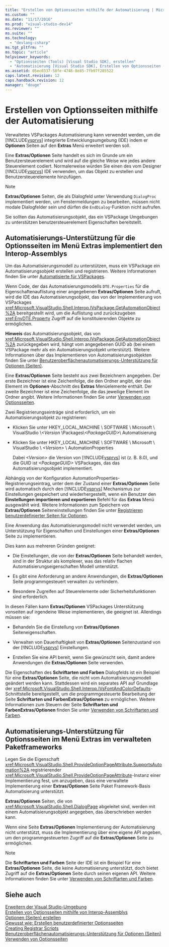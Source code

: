```yaml
---
title: "Erstellen von Optionsseiten mithilfe der Automatisierung | Microsoft Docs"
ms.custom: ""
ms.date: "11/17/2016"
ms.prod: "visual-studio-dev14"
ms.reviewer: ""
ms.suite: ""
ms.technology: 
  - "devlang-csharp"
ms.tgt_pltfrm: ""
ms.topic: "article"
helpviewer_keywords: 
  - "Optionsseiten (Tools) [Visual Studio SDK], erstellen"
  - "Automatisierung [Visual Studio SDK], Erstellen von Optionsseiten (Tools)"
ms.assetid: 05ec0337-58fe-4746-8e85-7fb97f285522
caps.latest.revision: 12
caps.handback.revision: 12
manager: "douge"
---
```

# Erstellen von Optionsseiten mithilfe der Automatisierung
Verwaltetes VSPackages Automatisierung kann verwendet werden, um die [!INCLUDE[vsprvs](../code-quality/includes/vsprvs_md.md)] integrierte Entwicklungsumgebung \(IDE\) indem er **Optionen** Seiten auf den **Extras** Menü erweitert werden soll.  
  
 Eine **Extras\/Optionen** Seite handelt es sich im Grunde um ein Benutzersteuerelement und wird auf die gleiche Weise wie jedes andere Steuerelement codiert.  Normalerweise würden Sie einen des vom Designer [!INCLUDE[vsprvs](../code-quality/includes/vsprvs_md.md)] IDE verwenden, um das Objekt zu erstellen und Benutzersteuerelemente hinzufügen.  
  
> [!NOTE]
>  **Extras\/Optionen** Seiten, die als Dialogfeld unter Verwendung `DialogProc` implementiert werden, um Fenstermeldungen zu bearbeiten, müssen nicht modale Dialogfelder sein und dürfen die `EndDialog`\-Funktion nicht aufrufen.  
  
 Sie sollten das Automatisierungsobjekt, das ein VSPackage Umgebungen zu unterstützen benutzersteuerelement Eigenschaften bereitstellt.  
  
## Automatisierungs\-Unterstützung für die Optionsseiten im Menü Extras implementiert den Interop\-Assemblys  
 Um das Automatisierungsmodell zu unterstützen, muss ein VSPackage ein Automatisierungsobjekt erstellen und registrieren.  Weitere Informationen finden Sie unter [Automatisierte für VSPackages](../extensibility/internals/providing-automation-for-vspackages.md).  
  
 Wenn Code, der das Automatisierungsmodells `DTE.Properties` für die Eigenschaftenauflistung einer angegebenen **Extras\/Optionen** Seite aufruft, wird die IDE das Automatisierungsobjekt, das von der Implementierung von VSPackages <xref:Microsoft.VisualStudio.Shell.Interop.IVsPackage.GetAutomationObject%2A> bereitgestellt wird, um die Auflistung und zurückzugeben <xref:EnvDTE.Property> Zugriff auf die konstituierenden Objekte zu ermöglichen.  
  
 **Hinweis** das Automatisierungsobjekt, das von <xref:Microsoft.VisualStudio.Shell.Interop.IVsPackage.GetAutomationObject%2A> zurückgegeben wird, hängt vom angegebenen GUID ab \(bei einem VSPackage mehr als ein Automatisierungsobjekt unterstützt\).  Weitere Informationen über das Implementieren von Automatisierungsobjekten finden Sie unter [Benutzeroberflächenautomatisierungs\-Unterstützung für Optionen \(Seiten\)](../extensibility/internals/automation-support-for-options-pages.md).  
  
 Eine **Extras\/Optionen** Seite besteht aus zwei Bezeichnern angegeben.  Der erste Bezeichner ist eine Zeichenfolge, die den Ordner angibt, der das Element im **Optionen**\-Abschnitt des **Extras** Menüelemente enthält.  Der zweite Bezeichner ist eine Zeichenfolge, die das jeweilige Element im Ordner angibt.  Weitere Informationen finden Sie unter [Verwenden von Optionsseiten](../misc/using-options-pages.md).  
  
 Zwei Registrierungseinträge sind erforderlich, um ein Automatisierungsobjekt zu registrieren:  
  
-   Klicken Sie unter HKEY\_LOCAL\_MACHINE \\ SOFTWARE \\ Microsoft \\ VisualStudio \\*\<Version* \\Packages\\*\<PackageGUID\>*\\ Automatisierung  
  
-   Klicken Sie unter HKEY\_LOCAL\_MACHINE \\ SOFTWARE \\ Microsoft \\ VisualStudio \\ *\<Version\>* \\ AutomationProperties  
  
     Dabei  *\<Version\>*  die Version von [!INCLUDE[vsprvs](../code-quality/includes/vsprvs_md.md)] ist \(z. B. 8.0\), und die GUID ist  *\<PackageGUID\>*  VSPackages, das das Automatisierungsobjekt implementiert.  
  
 Abhängig von der Konfiguration AutomationProperties\-Registrierungseintrag, unter dem der Zustand einer **Extras\/Optionen** Seite wird automatisch durch den [!INCLUDE[vsprvs](../code-quality/includes/vsprvs_md.md)] Mechanismus zur Einstellungen gespeichert und wiederhergestellt, wenn ein Benutzer den **Einstellungen importieren und exportieren** Befehl für das **Extras** Menü ausgewählt wird.  Weitere Informationen zum Speichern von **Extras\/Optionen** Seiteneinstellungen finden Sie unter [Registrieren benutzerdefinierter Seiten für Optionen](../misc/registering-custom-options-pages.md).  
  
 Eine Anwendung das Automatisierungsmodell nicht verwendet werden, um Unterstützung für Eigenschaften und Einstellungen einer **Extras\/Optionen** Seite zu implementieren.  
  
 Dies kann aus mehreren Gründen geeignet:  
  
-   Die Einstellungen, die von der **Extras\/Optionen** Seite behandelt werden, sind in der Struktur als komplexer, was das relativ flachen Automatisierungseigenschaften Modell unterstützt.  
  
-   Es gibt eine Anforderung an andere Anwendungen, die **Extras\/Optionen** Seite programmgesteuert verwalten zu verhindern.  
  
-   Besondere Zugreifen auf Steuerelemente oder Sicherheitsfunktionen sind erforderlich.  
  
 In diesen Fällen kann **Extras\/Optionen** VSPackages Unterstützung vonseiten auf irgendeine Weise implementieren, die geeignet ist.  Allerdings müssen sie:  
  
-   Behandeln Sie die Einstellung von **Extras\/Optionen** Seiteneigenschaften.  
  
-   Verwalten von Dauerhaftigkeit von **Extras\/Optionen** Seitenzustand von der [!INCLUDE[vsprvs](../code-quality/includes/vsprvs_md.md)] Einstellungen.  
  
-   Erstellen Sie eine API bereit, wenn Sie gewünscht sein, damit andere Anwendungen die **Extras\/Optionen** Seite verwenden.  
  
 Die Eigenschaften des **Schriftarten und Farben** Dialogfelds ist ein Beispiel für eine **Extras\/Optionen** Seite, die nicht vom Automatisierungsmodell geändert werden kann.  Stattdessen wird ein separates API auf Grundlage der <xref:Microsoft.VisualStudio.Shell.Interop.IVsFontAndColorDefaults>\-Schnittstelle bereitgestellt, um die programmgesteuerte Bearbeitung der Seite **Schriftarten und FarbenExtras\/Optionen** zu ermöglichen.  Weitere Informationen zum Steuern der Seite **Schriftarten und FarbenExtras\/Optionen** finden Sie unter [Verwenden von Schriftarten und Farben](../extensibility/using-fonts-and-colors.md).  
  
## Automatisierungs\-Unterstützung für Optionsseiten im Menü Extras im verwalteten Paketframeworks  
 Legen Sie die Eigenschaft <xref:Microsoft.VisualStudio.Shell.ProvideOptionPageAttribute.SupportsAutomation%2A> registrierender <xref:Microsoft.VisualStudio.Shell.ProvideOptionPageAttribute>\-Instanz einer Implementierung fest, um anzugeben, dass eine verwaltete Implementierung einer **Extras\/Optionen** Seite Paket Framework\-Basis Automatisierung unterstützt.  
  
 **Extras\/Optionen** Seiten, die von <xref:Microsoft.VisualStudio.Shell.DialogPage> abgeleitet sind, werden mit einem Automatisierungsobjekt angegeben, das überschrieben werden kann.  
  
 Wenn eine Seite **Extras\/Optionen** Implementierung der Automatisierung nicht unterstützt, muss die Implementierung über eine eigene API angeben, um den programmgesteuerten Zugriff auf die **Extras\/Optionen** Seite zu ermöglichen.  
  
> [!NOTE]
>  Die **Schriftarten und Farben** Seite der IDE ist ein Beispiel für eine **Extras\/Optionen** Seite, die keine Automatisierung unterstützt, doch bietet Zugriff auf die **Extras\/Optionen** Seite durch seinen eigenen API.  Weitere Informationen finden Sie unter [Verwenden von Schriftarten und Farben](../extensibility/using-fonts-and-colors.md).  
  
## Siehe auch  
 [Erweitern der Visual Studio\-Umgebung](../Topic/Extending%20the%20Visual%20Studio%20Environment.md)   
 [Erstellen von Optionsseiten mithilfe von Interop\-Assemblys](../misc/creating-options-pages-by-using-interop-assemblies.md)   
 [Optionen \(Seiten\) erstellen](../extensibility/internals/creating-options-pages.md)   
 [Gewusst wie: Erstellen benutzerdefinierter Optionsseiten](../Topic/How%20to:%20Create%20Custom%20Options%20Pages.md)   
 [Creating Registrar Scripts](/visual-cpp/atl/creating-registrar-scripts)   
 [Benutzeroberflächenautomatisierungs\-Unterstützung für Optionen \(Seiten\)](../extensibility/internals/automation-support-for-options-pages.md)   
 [Verwenden von Optionsseiten](../misc/using-options-pages.md)